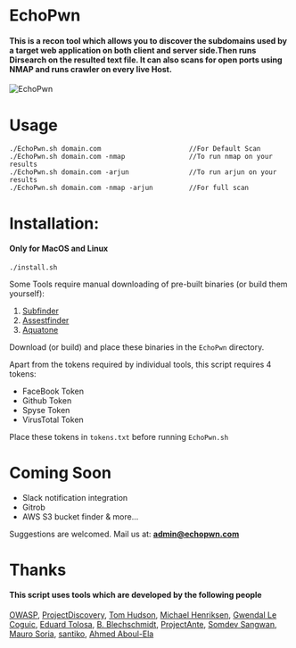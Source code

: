 
# EchoPwn
#### This is a recon tool which allows you to discover the subdomains used by a target web application on both client and server side.Then runs Dirsearch on the resulted text file. It can also scans for open ports using NMAP and runs crawler on every live Host.

![EchoPwn](https://github.com/hackerspider1/echopwn/blob/master/echopwn.png)

# Usage

```
./EchoPwn.sh domain.com                      //For Default Scan
./EchoPwn.sh domain.com -nmap                //To run nmap on your results
./EchoPwn.sh domain.com -arjun               //To run arjun on your results
./EchoPwn.sh domain.com -nmap -arjun         //For full scan
```
# Installation:
#### Only for MacOS and Linux
```
./install.sh
```
Some Tools require manual downloading of pre-built binaries (or build them yourself):
1. [Subfinder](https://github.com/projectdiscovery/subfinder/releases/)
2. [Assestfinder](https://github.com/tomnomnom/assetfinder/releases)
3. [Aquatone](https://github.com/michenriksen/aquatone/releases/tag/v1.7.0)

Download (or build) and place these binaries in the `EchoPwn` directory.

Apart from the tokens required by individual tools, this script requires 4 tokens:
- FaceBook Token
- Github Token
- Spyse Token
- VirusTotal Token

Place these tokens in `tokens.txt` before running `EchoPwn.sh`

# Coming Soon
* Slack notification integration
* Gitrob
* AWS S3 bucket finder
& more...

Suggestions are welcomed.
Mail us at: **admin@echopwn.com**


# Thanks
#### This script uses tools which are developed by the following people
[OWASP](https://github.com/OWASP/), [ProjectDiscovery](https://github.com/projectdiscovery/), [Tom Hudson](https://github.com/tomnomnom/), [Michael Henriksen](https://github.com/michenriksen/), [Gwendal Le Coguic](https://github.com/gwen001/), [Eduard Tolosa](https://github.com/Edu4rdSHL/), [B. Blechschmidt](https://github.com/blechschmidt/), [ProjectAnte](https://github.com/ProjectAnte/), [Somdev Sangwan](https://github.com/s0md3v/), [Mauro Soria](https://github.com/maurosoria/), [santiko](https://github.com/santiko/), [Ahmed Aboul-Ela](https://github.com/aboul3la/)
